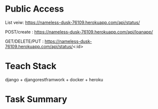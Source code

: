 # Public Access
List veiw: https://nameless-dusk-76109.herokuapp.com/api/status/

POST/create : https://nameless-dusk-76109.herokuapp.com/api/loanapp/

GET/DELETE/PUT : https://nameless-dusk-76109.herokuapp.com/api/status/<:id>
# Teach Stack
django + djangorestframwork + docker + heroku
# Task Summary
